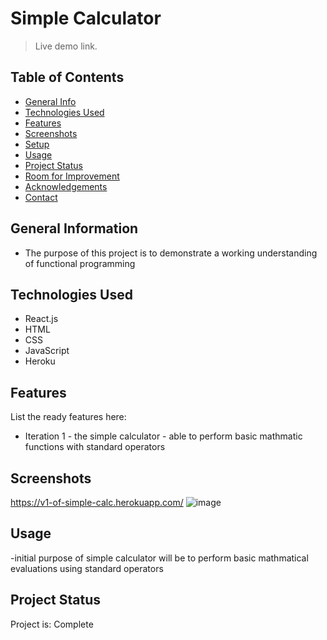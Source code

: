 # Simple Calculator
> 
> Live demo link. <!-- when hosted put demo link here -->

## Table of Contents
* [General Info](#general-information)
* [Technologies Used](#technologies-used)
* [Features](#features)
* [Screenshots](#screenshots)
* [Setup](#setup)
* [Usage](#usage)
* [Project Status](#project-status)
* [Room for Improvement](#room-for-improvement)
* [Acknowledgements](#acknowledgements)
* [Contact](#contact)
<!-- * [License](#license) -->


## General Information
- The purpose of this project is to demonstrate a working understanding of functional programming



## Technologies Used
- React.js
- HTML
- CSS
- JavaScript
- Heroku


## Features
List the ready features here:
- Iteration 1 - the simple calculator - able to perform basic mathmatic functions with standard operators 


## Screenshots
https://v1-of-simple-calc.herokuapp.com/
![image](https://user-images.githubusercontent.com/92126443/164110842-f3fae144-4952-4054-aa58-5c7eb6e473e3.png)




## Usage
-initial purpose of simple calculator will be to perform basic mathmatical evaluations using standard operators






## Project Status
Project is: Complete




